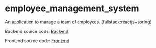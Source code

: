 # employee_management_system
An application to manage a team of employees. (fullstack:reactjs+spring)

Backend source code: <a target="_blank" href="https://www.github.com/giorgosathanasopoulos/employee_management_system_backend">Backend</a>

Frontend source code: <a target="_blank" href="https://www.github.com/giorgosathanasopoulos/employee_management_system_frontend">Frontend</a>
